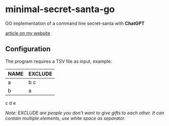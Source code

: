 # minimal-secret-santa-go

GO implementation of a command line secret-santa with **ChatGPT**

[article on my website](https://creativeyann17.github.io/#/article/minimal-secret-santa-go)

## Configuration
The program requires a TSV file as input, example:

|NAME|EXCLUDE|
|-|-|
a|b c
b|a
c
d
e

*Note: EXCLUDE are people you don't want to give gifts to each other. It can contain multiple elements, use white space as separator.*
